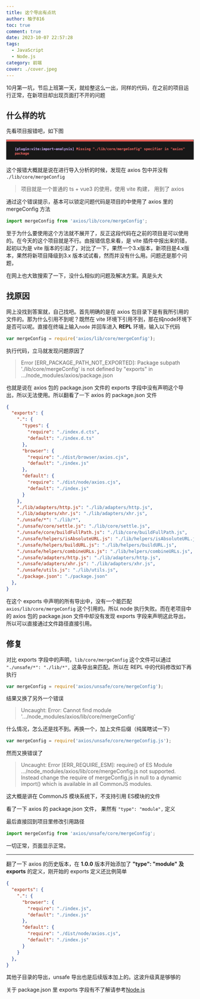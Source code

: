 ```yaml
---
title: 这个导出有点坑
author: 柚子816
toc: true
comment: true
date: 2023-10-07 22:57:28
tags:
  - JavaScript
  - Node.js
category: 前端
cover: ./cover.jpeg
---
```


10月第一坑，节后上班第一天，就给整这么一出，同样的代码，在之前的项目运行正常，在新项目却出现页面打不开的问题



## 什么样的坑

先看项目报错吧，如下图

![](./error.png)

这个报错大概就是说在进行导入分析的时候，发现在 axios 包中并没有 `./lib/core/mergeConfig`

> 项目就是一个普通的 ts + vue3 的使用，使用 vite 构建， 用到了 axios

通过这个错误提示，基本可以锁定问题代码是项目的中使用了 axios 里的 mergeConfig 方法

```javascript
import mergeConfig from 'axios/lib/core/mergeConfig';
```

至于为什么要使用这个方法就不展开了，反正这段代码在之前的项目是可以使用的。在今天的这个项目就是不行。由报错信息来看，是 vite 插件中报出来的错，起初以为是 vite 版本的引起了，对比了一下，果然一个3.x版本，新项目是4.x版本，果然将新项目降级到3.x 版本试试看，然而并没有什么用。问题还是那个问题，



在网上也大致搜索了一下，没什么相似的问题及解决方案。真是头大



## 找原因

网上没找到答案就，自己找吧。首先明确的是在 axios 包目录下是有我所引用的文件的。那为什么引用不到呢？既然在 vite 环境下引用不到，那在纯node环境下是否可以呢。直接在终端上输入`node` 并回车进入 **REPL** 环境，输入以下代码

```javascript
var mergeConfig = require('axios/lib/core/mergeConfig');
```

执行代码，立马就发现问题原因了

> Error [ERR_PACKAGE_PATH_NOT_EXPORTED]: Package subpath './lib/core/mergeConfig' is not defined by "exports" in .../node_modules/axios/package.json

也就是说在 axios 包的 package.json 文件的 exports 字段中没有声明这个导出，所以无法使用。所以翻看了一下 axios 的 package.json 文件

```json
{
  "exports": {
    ".": {
      "types": {
        "require": "./index.d.cts",
        "default": "./index.d.ts"
      },
      "browser": {
        "require": "./dist/browser/axios.cjs",
        "default": "./index.js"
      },
      "default": {
        "require": "./dist/node/axios.cjs",
        "default": "./index.js"
      }
    },
    "./lib/adapters/http.js": "./lib/adapters/http.js",
    "./lib/adapters/xhr.js": "./lib/adapters/xhr.js",
    "./unsafe/*": "./lib/*",
    "./unsafe/core/settle.js": "./lib/core/settle.js",
    "./unsafe/core/buildFullPath.js": "./lib/core/buildFullPath.js",
    "./unsafe/helpers/isAbsoluteURL.js": "./lib/helpers/isAbsoluteURL.js",
    "./unsafe/helpers/buildURL.js": "./lib/helpers/buildURL.js",
    "./unsafe/helpers/combineURLs.js": "./lib/helpers/combineURLs.js",
    "./unsafe/adapters/http.js": "./lib/adapters/http.js",
    "./unsafe/adapters/xhr.js": "./lib/adapters/xhr.js",
    "./unsafe/utils.js": "./lib/utils.js",
    "./package.json": "./package.json"
  },
}
```

在这个 exports 中声明的所有导出中，没有一个能匹配 `axios/lib/core/mergeConfig` 这个引用的。所以 node 执行失败。而在老项目中的 axios 包的 package.json 文件中却没有发现 exports 字段来声明这此导出，所以可以直接通过文件路径直接引用。



## 修复

对比 exports 字段中的声明，`lib/core/mergeConfig` 这个文件可以通过 `"./unsafe/*": "./lib/*",` 这条导出来匹配。所以在 REPL 中的代码修改如下再执行

```javascript
var mergeConfig = require('axios/unsafe/core/mergeConfig');
```

结果又换了另外一个错误

> Uncaught:
> Error: Cannot find module '.../node_modules/axios/lib/core/mergeConfig'

什么情况，怎么还是找不到。再换一个，加上文件后缀（纯属瞎试一下）

```javascript
var mergeConfig = require('axios/unsafe/core/mergeConfig.js');
```

然而又换错误了

> Uncaught:
> Error [ERR_REQUIRE_ESM]: require() of ES Module .../node_modules/axios/lib/core/mergeConfig.js not supported.
> Instead change the require of mergeConfig.js in null to a dynamic import() which is available in all CommonJS modules.

这大概是讲在 CommonJS 模块系统下，不支持引用 ES模块的文件

看了一下 axios 的 package.json 文件， 果然有 `"type": "module",` 定义

最后直接回到项目里修改引用路径

```javascript
import mergeConfig from 'axios/unsafe/core/mergeConfig';
```

一切正常，页面显示正常。



----

翻了一下 axios 的历史版本，在 **1.0.0** 版本开始添加了 **"type": "module" 及 exports**  的定义，刚开始的 exports 定义还比例简单

```json
{
  "exports": {
    ".": {
      "browser": {
        "require": "./index.js",
        "default": "./index.js"
      },
      "default": {
        "require": "./dist/node/axios.cjs",
        "default": "./index.js"
      }
    }
  },
}
```

其他子目录的导出，unsafe 导出也是后续版本加上的。这波升级真是够够的



关于 package.json 里 exports 字段有不了解请参考[Node.js](https://nodejs.org/api/packages.html#exports)
